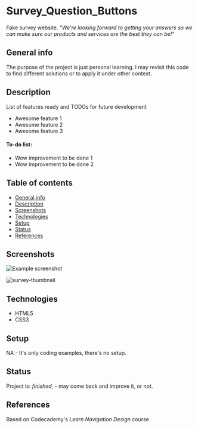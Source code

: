 # Survey_Question_Buttons
Fake survey website. _"We're looking forward to getting your answers so we can make sure our products and services are the best they can be!"_

## General info
The purpose of the project is just personal learning. I may revisit this code to find different solutions or to apply it under other context. 

## Description
List of features ready and TODOs for future development
* Awesome feature 1
* Awesome feature 2
* Awesome feature 3

#### To-do list:
* Wow improvement to be done 1
* Wow improvement to be done 2


## Table of contents
* [General info](#general-info)
* [Description](#description)
* [Screenshots](#screenshots)
* [Technologies](#technologies)
* [Setup](#setup)
* [Status](#status)
* [References](#references)


## Screenshots
![Example screenshot](.screenshot.jpg)


<img src='https://i.postimg.cc/PNk0310Z/survey-thumbnail.png' border='0' alt='survey-thumbnail'/>


## Technologies
* HTML5
* CSS3

## Setup
NA - It's only coding examples, there's no setup.

## Status
Project is:  _finished_, - may come back and improve it, or not.


## References
Based on Codecademy's _Learn Navigation Design_ course
